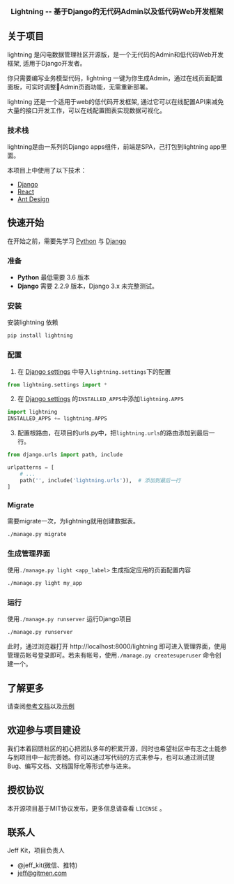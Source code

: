 



<!-- PROJECT LOGO -->
<br />
<p align="center">


  <h3 align="center">Lightning -- 基于Django的无代码Admin以及低代码Web开发框架</h3>

  <p align="center">

    
  </p>
</p>


<!-- ABOUT THE PROJECT -->
## 关于项目

lightning 是闪电数据管理社区开源版，是一个无代码的Admin和低代码Web开发框架, 适用于Django开发者。
    
你只需要编写业务模型代码，lightning 一键为你生成Admin，通过在线页面配置面板，可实时调整Admin页面功能，无需重新部署。

lightning 还是一个适用于web的低代码开发框架, 通过它可以在线配置API来减免大量的接口开发工作，可以在线配置图表实现数据可视化。


### 技术栈

lightning是由一系列的Django apps组件，前端是SPA，己打包到lightning app里面。

本项目上中使用了以下技术：

* [Django](https://www.djangoproject.com/)
* [React](https://reactjs.org/)
* [Ant Design](https://ant.design/)



<!-- GETTING STARTED -->
## 快速开始

在开始之前，需要先学习 [Python](https://www.python.org/) 与 [Django](https://www.djangoproject.com/)

### 准备

* **Python** 最低需要 3.6 版本
* **Django** 需要 2.2.9 版本，Django 3.x 未完整测试。

### 安装

安装lightning 依赖

```sh
pip install lightning
```

### 配置

1. 在 [Django settings](https://docs.djangoproject.com/en/2.2/ref/settings/) 中导入`lightning.settings`下的配置

```python
from lightning.settings import *
```

2. 在 [Django settings](https://docs.djangoproject.com/en/2.2/ref/settings/) 的`INSTALLED_APPS`中添加`lightning.APPS`

```python
import lightning
INSTALLED_APPS += lightning.APPS
```

3. 配置根路由，在项目的urls.py中，把`lightning.urls`的路由添加到最后一行。
```python
from django.urls import path, include

urlpatterns = [
    # ...
    path('', include('lightning.urls')),  # 添加到最后一行
]
```

### Migrate

需要migrate一次，为lightning就用创建数据表。

```sh
./manage.py migrate
```

### 生成管理界面

使用`./manage.py light <app_label>` 生成指定应用的页面配置内容
```sh
./manage.py light my_app
```
### 运行

使用`./manage.py runserver` 运行Django项目
```sh
./manage.py runserver
```
此时，通过浏览器打开 http://localhost:8000/lightning 即可进入管理界面，使用管理员帐号登录即可。若未有帐号，使用`./manage.py createsuperuser` 命令创建一个。

## 了解更多

请查阅[参考文档](https://gitmen.gitee.io/lightning-doc/)以及[示例](https://gitmen.gitee.io/lightning-doc/docs/crm)

<!-- CONTRIBUTING -->
## 欢迎参与项目建设

我们本着回馈社区的初心把团队多年的积累开源，同时也希望社区中有志之士能参与到项目中一起完善她。你可以通过写代码的方式来参与，也可以通过测试提Bug、编写文档、文档国际化等形式参与进来。

<!-- LICENSE -->
## 授权协议

本开源项目基于MIT协议发布，更多信息请查看 `LICENSE` 。

<!-- CONTACT -->
## 联系人

Jeff Kit，项目负责人
- @jeff_kit(微信、推特)
- jeff@gitmen.com


